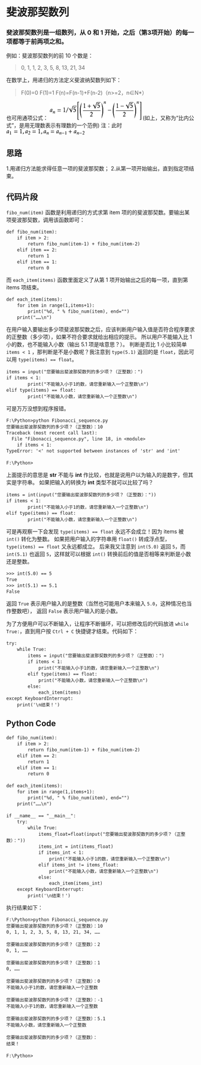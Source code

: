 # 斐波那契数列
### 斐波那契数列是一组数列，从 0 和 1 开始，之后（第3项开始）的每一项都等于前两项之和。
例如：斐波那契数列的前 10 个数是：
> 0, 1, 1, 2, 3, 5, 8, 13, 21, 34

在数学上，用递归的方法定义斐波纳契数列如下：
> F(0)=0
F(1)=1
F(n)=F(n-1)+F(n-2)（n>=2，n∈N*）

也可用通项公式：
![General formula](./images/General_formula1.png)
(如上，又称为“比内公式”，是用无理数表示有理数的一个范例)
注：此时![General formula](./images/General_formula2.png)
## 思路
1.用递归方法能求得任意一项的斐波那契数；
2.从第一项开始输出，直到指定项结束。

## 代码片段
`fibo_num(item)` 函数是利用递归的方式求第 item 项的的斐波那契数。要输出某项斐波那契数，调用该函数即可：
```
def fibo_num(item):
    if item > 2:
        return fibo_num(item-1) + fibo_num(item-2)
    elif item == 2:
        return 1
    elif item == 1:
        return 0
```
而 `each_item(items)` 函数里面定义了从第 1 项开始输出之后的每一项，直到第 items 项结束。
```
def each_item(items):
    for item in range(1,items+1):
        print("%d, " % fibo_num(item), end="")
    print("……\n")
```
在用户输入要输出多少项斐波那契数之后，应该判断用户输入值是否符合程序要求的正整数（多少项），如果不符合要求就给出相应的提示。
所以用户不能输入比 1 小的数，也不能输入小数（输出 5.1 项是啥意思？）。
判断是否比 1 小比较简单 `items < 1` ，那判断是不是小数呢？我注意到 `type(5.1)` 返回的是 `float`，因此可以用 `type(items) == float`。
```
items = input("您要输出斐波那契数列的多少项？（正整数）：")
if items < 1:
        print("不能输入小于1的数，请您重新输入一个正整数\n")
elif type(items) == float:
        print("不能输入小数，请您重新输入一个正整数\n")
```
可是万万没想到程序报错。
```
F:\Python>python Fibonacci_sequence.py
您要输出斐波那契数列的多少项？（正整数）：10
Traceback (most recent call last):
  File "Fibonacci_sequence.py", line 18, in <module>
    if items < 1:
TypeError: '<' not supported between instances of 'str' and 'int'

F:\Python>
```
上面提示的意思是 **str** 不能与 **int** 作比较，也就是说用户以为输入的是数字，但其实是字符串。
如果把输入的转换为 **int** 类型不就可以比较了吗？
```
items = int(input("您要输出斐波那契数列的多少项？（正整数）："))
if items < 1:
        print("不能输入小于1的数，请您重新输入一个正整数\n")
elif type(items) == float:
        print("不能输入小数，请您重新输入一个正整数\n")
```
可是再观察一下会发现 `type(items) == float` 永远不会成立！因为 items 被 `int()` 转化为整数。
如果把用户输入的字符串用 `float()` 转成浮点型，`type(items) == float` 又永远都成立。
后来我又注意到 `int(5.0)` 返回 `5`，而 `int(5.1)` 也返回 `5`，这样就可以根据 `int()` 转换前后的值是否相等来判断是小数还是整数。
```
>>> int(5.0) == 5
True
>>> int(5.1) == 5.1
False
```
返回 `True` 表示用户输入的是整数（当然也可能用户本来输入 `5.0`，这种情况也当作整数吧），
返回 `False` 表示用户输入的是小数。

为了方便用户可以不断输入，让程序不断循环，可以把修改后的代码放进 ``while True:``，直到用户按 `Ctrl + C` 快捷键才结束。代码如下：
```
try:
    while True:
        items = input("您要输出斐波那契数列的多少项？（正整数）：")
        if items < 1:
            print("不能输入小于1的数，请您重新输入一个正整数\n")
        elif type(items) == float:
            print("不能输入小数，请您重新输入一个正整数\n")
        else:
            each_item(items)
except KeyboardInterrupt:
    print('\n结束！')
```
## Python Code
```
def fibo_num(item):
    if item > 2:
        return fibo_num(item-1) + fibo_num(item-2)
    elif item == 2:
        return 1
    elif item == 1:
        return 0

def each_item(items):
    for item in range(1,items+1):
        print("%d, " % fibo_num(item), end="")
    print("……\n")

if __name__ == "__main__":
    try:
        while True:
            items_float=float(input("您要输出斐波那契数列的多少项？（正整数）："))
            items_int = int(items_float)
            if items_int < 1:
                print("不能输入小于1的数，请您重新输入一个正整数\n")
            elif items_int != items_float:
                print("不能输入小数，请您重新输入一个正整数\n")
            else:
                each_item(items_int)
    except KeyboardInterrupt:
        print('\n结束！')
```
执行结果如下：
```
F:\Python>python Fibonacci_sequence.py
您要输出斐波那契数列的多少项？（正整数）：10
0, 1, 1, 2, 3, 5, 8, 13, 21, 34, ……

您要输出斐波那契数列的多少项？（正整数）：2
0, 1, ……

您要输出斐波那契数列的多少项？（正整数）：1
0, ……

您要输出斐波那契数列的多少项？（正整数）：0
不能输入小于1的数，请您重新输入一个正整数

您要输出斐波那契数列的多少项？（正整数）：-1
不能输入小于1的数，请您重新输入一个正整数

您要输出斐波那契数列的多少项？（正整数）：5.1
不能输入小数，请您重新输入一个正整数

您要输出斐波那契数列的多少项？（正整数）：
结束！

F:\Python>
```
